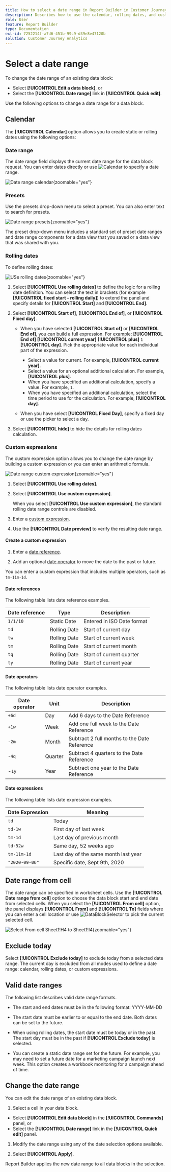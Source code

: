 ```yaml
---
title: How to select a date range in Report Builder in Customer Journey Analytics
description: Describes how to use the calendar, rolling dates, and custom expressions in Report Builder for Customer Journey Analytics
role: User
feature: Report Builder
type: Documentation
exl-id: 7252214f-a7d6-451b-99c9-d39e8e47120b
solution: Customer Journey Analytics
---
```

# Select a date range

To change the date range of an existing data block:

- Select **[!UICONTROL Edit a data block]**, or
- Select the **[!UICONTROL Date range]** link in **[!UICONTROL Quick edit]**.

Use the following options to change a date range for a data block.

## Calendar

The **[!UICONTROL Calendar]** option allows you to create static or rolling dates using the following options:

### Date range

The date range field displays the current date range for the data block request. You can enter dates directly or use ![Calendar](/help/assets/icons/Calendar.svg) to specify a date range.

![Date range calendar](assets/date-range-calendar.png){zoomable="yes"}

### Presets

Use the presets drop-down menu to select a preset. You can also enter text to search for presets.

![Date range presets](assets/date-range-presets.png){zoomable="yes"}

The preset drop-down menu includes a standard set of preset date ranges and date range components for a data view that you saved or a data view that was shared with you.

### Rolling dates

To define rolling dates:

![USe rolling dates](assets/date-range-rolling-date.png){zoomable="yes"}

1. Select **[!UICONTROL Use rolling dates]** to define the logic for a rolling date definition. You can select the text in brackets (for example **[!UICONTROL fixed start - rolling daily]**) to extend the panel and specify details for **[!UICONTROL Start]** and **[!UICONTROL End]**.

1. Select **[!UICONTROL Start of]**, **[!UICONTROL End of]**, or **[!UICONTROL Fixed day]**.

   - When you have selected **[!UICONTROL Start of]** or **[!UICONTROL End of]**, you can build a full expression. For example: **[!UICONTROL End of]** **[!UICONTROL current year]** **[!UICONTROL plus]** `1` **[!UICONTROL day]**. Pick the appropriate value for each individual part of the expression.
  
     - Select a value for current. For example, **[!UICONTROL current year]**.
     - Select a value for an optional additional calculation. For example, **[!UICONTROL plus]**.
     - When you have specified an additional calculation, specify a value. For example, `1`.
     - When you have specified an additional calculation, select the time period to use for the calculation. For example, **[!UICONTROL day]**.

   - When you have select **[!UICONTROL Fixed Day]**, specify a fixed day or use the picker to select a day.
     
1. Select **[!UICONTROL hide]** to hide the details for rolling dates calculation.


### Custom expressions

The custom expression option allows you to change the date range by building a custom expression or you can enter an arithmetic formula.

![Date range custom expression](assets/date-range-custom-expression.png){zoomable="yes"}

1. Select **[!UICONTROL Use rolling dates]**.

1. Select **[!UICONTROL Use custom expression]**.

    When you select **[!UICONTROL Use custom expression]**, the standard rolling date range controls are disabled.

1. Enter a [custom expression](#create-a-custom-expression).

1. Use the **[!UICONTROL Date preview]** to verify the resulting date range.

#### Create a custom expression

1. Enter a [date reference](#date-references).

1. Add an optional [date operator](#date-operators) to move the date to the past or future.

You can enter a custom expression that includes multiple operators, such as `tm-11m-1d`.

#### Date references

The following table lists date reference examples.

| Date reference | Type         | Description                |
|----------------|--------------|----------------------------|
| `1/1/10`         | Static Date  | Entered in ISO Date format |
| `td`             | Rolling Date | Start of current day       |
| `tw`             | Rolling Date | Start of current week      |
| `tm`             | Rolling Date | Start of current month     |
| `tq`             | Rolling Date | Start of current quarter   |
| `ty`             | Rolling Date | Start of current year      |

#### Date operators

The following table lists date operator examples.

| Date operator | Unit    | Description   |
|----------------|---------|--------------------|
| `+6d`            | Day     | Add 6 days to the Date Reference |
| `+1w`            | Week    | Add one full week to the Date Reference |
| `-2m`            | Month   | Subtract 2 full months to the Date Reference |
| `-4q`            | Quarter | Subtract 4 quarters to the Date Reference |
| -`1y`            | Year    | Subtract one year to the Date Reference |

#### Date expressions

The following table lists date expression examples.

| Date Expression | Meaning                              |
|-----------------|--------------------------------------|
| `td`              | Today                                |
| `td-1w`           | First day of last week               |
| `tm-1d`           | Last day of previous month           |
| `td-52w`          | Same day, 52 weeks ago               |
| `tm-11m-1d`       | Last day of the same month last year |
| `"2020-09-06"`    | Specific date, Sept 9th, 2020                       |



## Date range from cell

The date range can be specified in worksheet cells. Use the **[!UICONTROL Date range from cell]** option to choose the data block start and end date from selected cells. When you select the **[!UICONTROL From cell]** option, the panel displays **[!UICONTROL From]** and **[!UICONTROL To]** fields where you can enter a cell location or use ![DataBlockSelector](/help/assets/icons/DataBlockSelector.svg) to pick the current selected cell.

![Select From cell Sheet1!H4 to Sheet1!I4](./assets/date-range-from-cell.png){zoomable="yes"}


## Exclude today

Select **[!UICONTROL Exclude today]** to exclude today from a selected date range. The current day is excluded from all modes used to define a date range: calendar, rolling dates, or custom expressions.


## Valid date ranges

The following list describes valid date range formats.

- The start and end dates must be in the following format: YYYY-MM-DD

- The start date must be earlier to or equal to the end date. Both dates can be set to the future.

- When using rolling dates, the start date must be today or in the past. The start day must be in the past if **[!UICONTROL Exclude today]** is selected.

- You can create a static date range set for the future. For example, you may need to set a future date for a marketing campaign launch next week. This option creates a workbook monitoring for a campaign ahead of time.

## Change the date range

You can edit the date range of an existing data block. 

1. Select a cell in your data block. 

- Select **[!UICONTROL Edit data block]** in the **[!UICONTROL Commands]** panel, or 
- Select the **[!UICONTROL Date range]** link in the **[!UICONTROL Quick edit]** panel. 
  
1. Modify the date range using any of the date selection options available.

1. Select **[!UICONTROL Apply]**.

Report Builder applies the new date range to all data blocks in the selection.
